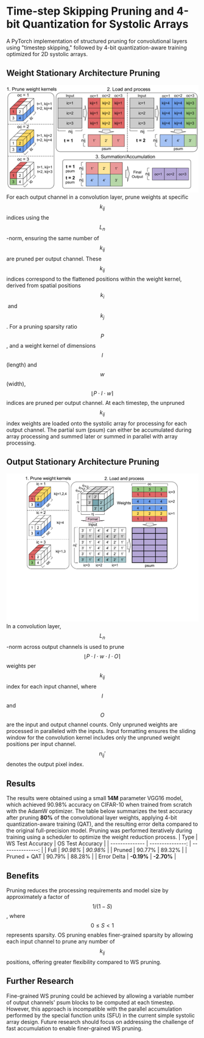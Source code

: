 # Time-step Skipping Pruning and 4-bit Quantization for Systolic Arrays
A PyTorch implementation of structured pruning for convolutional layers using "timestep skipping," followed by 4-bit quantization-aware training optimized for 2D systolic arrays.

## Weight Stationary Architecture Pruning
![ws_prune](images/ws_prune.png)
For each output channel in a convolution layer, prune weights at specific $$k_{ij}$$​ indices using the $$L_n$$-norm, ensuring the same number of $$k_{ij}$$ are pruned per output channel. These $$k_{ij}$$​​ indices correspond to the flattened positions within the weight kernel, derived from spatial positions $$k_i$$​ and $$k_j$$​. For a pruning sparsity ratio $$P$$, and a weight kernel of dimensions $$l$$ (length) and $$w$$ (width), $$\lfloor P \cdot l \cdot w \rceil$$ indices are pruned per output channel. At each timestep, the unpruned $$k_{ij}$$​ index weights are loaded onto the systolic array for processing for each output channel. The partial sum (psum) can either be accumulated during array processing and summed later or summed in parallel with array processing.

## Output Stationary Architecture Pruning
![os_prune](images/os_prune.png)
In a convolution layer, $$L_n$$-norm across output channels is used to prune $$\lfloor P \cdot l \cdot w \cdot I \cdot O\rceil$$ weights per $$k_{ij}$$ index for each input channel, where $$I$$ and $$O$$ are the input and output channel counts. Only unpruned weights are processed in paralleled with the inputs. Input formatting ensures the sliding window for the convolution kernel includes only the unpruned weight positions per input channel. $$n_{ij}'$$ denotes the output pixel index. 

## Results
The results were obtained using a small **14M** parameter VGG16 model, which achieved 90.98% accuracy on CIFAR-10 when trained from scratch with the AdamW optimizer. The table below summarizes the test accuracy after pruning **80%** of the convolutional layer weights, applying 4-bit quantization-aware training (QAT), and the resulting error delta compared to the original full-precision model. Pruning was performed iteratively during training using a scheduler to optimize the weight reduction process.
| Type           | WS Test Accuracy | OS Test Accuracy |
| -------------- | ---------------: | ---------------: |
| Full           | *90.98%*         | *90.98%*         |
| Pruned         | 90.77%           | 89.32%           |
| Pruned + QAT   | 90.79%           | 88.28%           |
| Error Delta    | **-0.19%**       | **-2.70%**       |

## Benefits
Pruning reduces the processing requirements and model size by approximately a factor of $$1/(1−S)$$, where $$0 \leq S \lt 1$$ represents sparsity. OS pruning enables finer-grained sparsity by allowing each input channel to prune any number of $$k_{ij}$$ positions, offering greater flexibility compared to WS pruning.

## Further Research
Fine-grained WS pruning could be achieved by allowing a variable number of output channels' psum blocks to be computed at each timestep. However, this approach is incompatible with the parallel accumulation performed by the special function units (SFU) in the current simple systolic array design. Future research should focus on addressing the challenge of fast accumulation to enable finer-grained WS pruning.
